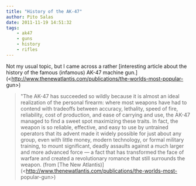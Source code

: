 ```yaml
---
title: "History of the AK-47"
author: Pito Salas
date: 2011-11-19 14:51:32
tags:
    - ak47
    - guns
    - history
    - rifles
---
```



Not my usual topic, but I came across a rather [interesting article about the
history of the famous (infamous) AK-47 machine
gun.](<http://www.thenewatlantis.com/publications/the-worlds-most-popular-
gun>)

> "The AK-47 has succeeded so wildly because it is almost an ideal realization
> of the personal firearm: where most weapons have had to contend with
> tradeoffs between accuracy, lethality, speed of fire, reliability, cost of
> production, and ease of carrying and use, the AK-47 managed to find a sweet
> spot maximizing these traits. In fact, the weapon is so reliable, effective,
> and easy to use by untrained operators that its advent made it widely
> possible for just about any group, even with little money, modern
> technology, or formal military training, to mount significant, deadly
> assaults against a much larger and more advanced force — a fact that has
> transformed the face of warfare and created a revolutionary romance that
> still surrounds the weapon. (from [The New
> Atlantis)](<http://www.thenewatlantis.com/publications/the-worlds-most-
> popular-gun>)


